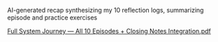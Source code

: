 AI-generated recap synthesizing my 10 reflection logs, summarizing episode and practice exercises 

[Full System Journey — All 10 Episodes + Closing Notes Integration.pdf](https://github.com/user-attachments/files/23077331/Full.System.Journey.All.10.Episodes.%2B.Closing.Notes.Integration.pdf)
